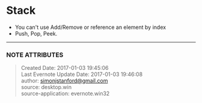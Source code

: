 # Stack

  * You can't use Add/Remove or reference an element by index
  * Push, Pop, Peek.


---
### NOTE ATTRIBUTES
>Created Date: 2017-01-03 19:45:06  
>Last Evernote Update Date: 2017-01-03 19:46:08  
>author: simonjstanford@gmail.com  
>source: desktop.win  
>source-application: evernote.win32  